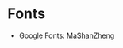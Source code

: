 # Fonts

- Google Fonts: [MaShanZheng](https://fonts.google.com/share?selection.family=Zhi+Mang+Xing)
